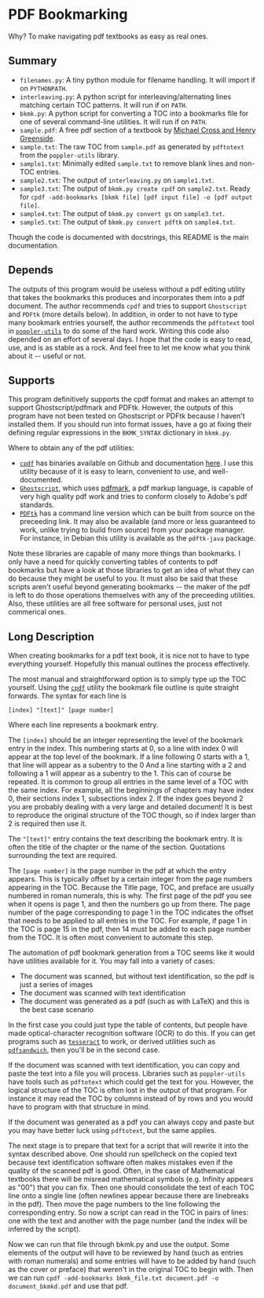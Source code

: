# PDF Bookmarking
Why? To make navigating pdf textbooks as easy as real ones.

## Summary
- `filenames.py`: A tiny python module for filename handling. It will import if on `PYTHONPATH`.
- `interleaving.py`: A python script for interleaving/alternating lines matching certain TOC patterns. It will run if on `PATH`.
- `bkmk.py`: A python script for converting a TOC into a bookmarks file for one of several command-line utilities. It will run if on `PATH`.
- `sample.pdf`: A free pdf section of a textbook by [Michael Cross and Henry Greenside](https://webhome.phy.duke.edu/~hsg/pattern-formation-book/index.html).
- `sample.txt`: The raw TOC from `sample.pdf` as generated by `pdftotext` from the `poppler-utils` library.
- `sample1.txt`: Minimally edited `sample.txt` to remove blank lines and non-TOC entries.
- `sample2.txt`: The output of `interleaving.py` on `sample1.txt`.
- `sample3.txt`: The output of `bkmk.py create cpdf` on `sample2.txt`. Ready for `cpdf -add-bookmarks [bkmk file] [pdf input file] -o [pdf output file]`.
- `sample4.txt`: The output of `bkmk.py convert gs` on `sample3.txt`.
- `sample5.txt`: The output of `bkmk.py convert pdftk` on `sample4.txt`.

Though the code is documented with docstrings, this README is the main documentation.

## Depends

The outputs of this program would be useless without a pdf editing utility that takes the bookmarks this produces and incorporates them into a pdf document.
The author recommends `cpdf` and tries to support `Ghostscript` and `PDFtk` (more details below).
In addition, in order to not have to type many bookmark entries yourself, the author recommends the `pdftotext` tool in [`poppler-utils`](https://poppler.freedesktop.org/) to do some of the hard work.
Writing this code also depended on an effort of several days.
I hope that the code is easy to read, use, and is as stable as a rock.
And feel free to let me know what you think about it -- useful or not.

## Supports

This program definitively supports the cpdf format and makes an attempt to support Ghostscript/pdfmark and PDFtk.
However, the outputs of this program have not been tested on Ghostscript or PDFtk because I haven't installed them.
If you should run into format issues, have a go at fixing their defining regular expressions in the `BKMK_SYNTAX` dictionary in `bkmk.py`.

Where to obtain any of the pdf utilities:
- [`cpdf`](https://github.com/coherentgraphics/cpdf-binaries) has binaries available on Github and documentation [here](https://www.coherentpdf.com/cpdfmanual/cpdfmanual.html). I use this utility because of it is easy to learn, convenient to use, and well-documented.
- [`Ghostscript`](https://www.ghostscript.com/), which uses [pdfmark](https://www.adobe.com/content/dam/acom/en/devnet/acrobat/pdfs/pdfmarkreference.pdf), a pdf markup language, is capable of very high quality pdf work and tries to conform closely to Adobe's pdf standards.
- [`PDFtk`](https://www.pdflabs.com/tools/pdftk-server/) has a command line version which can be built from source on the preceeding link. It may also be available (and more or less guaranteed to work, unlike trying to build from source) from your package manager. For instance, in Debian this utility is available as the `pdftk-java` package.

Note these libraries are capable of many more things than bookmarks. 
I only have a need for quickly converting tables of contents to pdf bookmarks but have a look at those libraries to get an idea of what they can do because they might be useful to you.
It must also be said that these scripts aren't useful beyond generating bookmarks -- the maker of the pdf is left to do those operations themselves with any of the preceeding utilities. 
Also, these utilities are all free software for personal uses, just not commerical ones.

## Long Description

When creating bookmarks for a pdf text book, it is nice not to have to type everything yourself.
Hopefully this manual outlines the process effectively.

The most manual and straightforward option is to simply type up the TOC yourself.
Using the [`cpdf`](https://github.com/coherentgraphics/cpdf-binaries) utility the bookmark file outline is quite straight forwards.
The syntax for each line is
```
[index] "[text]" [page number]
```
Where each line represents a bookmark entry.

The `[index]` should be an integer representing the level of the bookmark entry in the index.
This numbering starts at 0, so a line with index 0 will appear at the top level of the bookmark.
If a line following 0 starts with a 1, that line will appear as a subentry to the 0
And a line starting with a 2 and following a 1 will appear as a subentry to the 1.
This can of course be repeated. 
It is common to group all entries in the same level of a TOC with the same index.
For example, all the beginnings of chapters may have index 0, their sections index 1, subsections index 2.
If the index goes beyond 2 you are probably dealing with a very large and detailed document!
It is best to reproduce the original structure of the TOC though, so if index larger than 2 is required then use it.

The `"[text]"` entry contains the text describing the bookmark entry.
It is often the title of the chapter or the name of the section.
Quotations surrounding the text are required.

The `[page number]` is the page number in the pdf at which the entry appears.
This is typically offset by a certain integer from the page numbers appearing in the TOC.
Because the Title page, TOC, and preface are usually numbered in roman numerals, this is why.
The first page of the pdf you see when it opens is page 1, and then the numbers go up from there.
The page number of the page corresponding to page 1 in the TOC indicates the offset that needs to be applied to all entries in the TOC.
For example, if page 1 in the TOC is page 15 in the pdf, then 14 must be added to each page number from the TOC.
It is often most convenient to automate this step.

The automation of pdf bookmark generation from a TOC seems like it would have utilities available for it.
You may fall into a variety of cases:
- The document was scanned, but without text identification, so the pdf is just a series of images
- The document was scanned with text identification
- The document was generated as a pdf (such as with LaTeX) and this is the best case scenario

In the first case you could just type the table of contents, but people have made optical-character recognition software (OCR) to do this.
If you can get programs such as [`tesseract`](https://github.com/tesseract-ocr/tesseract) to work, or derived utilities such as [`pdfsandwich`](https://sourceforge.net/projects/pdfsandwich/), then you'll be in the second case.

If the document was scanned with text identification, you can copy and paste the text into a file you will process.
Libraries such as `poppler-utils` have tools such as `pdftotext` which could get the text for you.
However, the logical structure of the TOC is often lost in the output of that program.
For instance it may read the TOC by columns instead of by rows and you would have to program with that structure in mind.

If the document was generated as a pdf you can always copy and paste but you may have better luck using `pdftotext`, but the same applies.

The next stage is to prepare that text for a script that will rewrite it into the syntax described above.
One should run spellcheck on the copied text because text identification software often makes mistakes even if the quality of the scanned pdf is good.
Often, in the case of Mathematical textbooks there will be misread mathematical symbols (e.g. Infinity appears as "00") that you can fix.
Then one should consolidate the text of each TOC line onto a single line (often newlines appear because there are linebreaks in the pdf).
Then move the page numbers to the line following the corresponding entry.
So now a script can read in the TOC in pairs of lines: one with the text and another with the page number (and the index will be inferred by the script).

Now we can run that file through bkmk.py and use the output.
Some elements of the output will have to be reviewed by hand (such as entries with roman numerals) and some entries will have to be added by hand (such as the cover or preface) that weren't in the original TOC to begin with.
Then we can run `cpdf -add-bookmarks bkmk_file.txt document.pdf -o document_bkmkd.pdf` and use that pdf.
